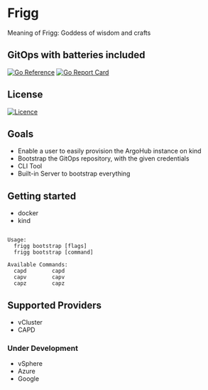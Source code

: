 # Frigg

Meaning of Frigg: Goddess of wisdom and crafts

## GitOps with batteries included

[![Go Reference](https://pkg.go.dev/badge/github.com/PatrickLaabs/frigg.svg)](https://pkg.go.dev/github.com/PatrickLaabs/frigg)
[![Go Report Card](https://goreportcard.com/badge/github.com/PatrickLaabs/frigg)](https://goreportcard.com/badge/github.com/PatrickLaabs/frigg)

## License
[![Licence](https://img.shields.io/github/license/Ileriayo/markdown-badges?style=for-the-badge)](./LICENSE)

## Goals

- Enable a user to easily provision the ArgoHub instance on kind
- Bootstrap the GitOps repository, with the given credentials
- CLI Tool
- Built-in Server to bootstrap everything

## Getting started

- docker
- kind

```

Usage:
  frigg bootstrap [flags]
  frigg bootstrap [command]

Available Commands:
  capd        capd
  capv        capv
  capz        capz

```

## Supported Providers

- vCluster
- CAPD

### Under Development
- vSphere
- Azure
- Google
